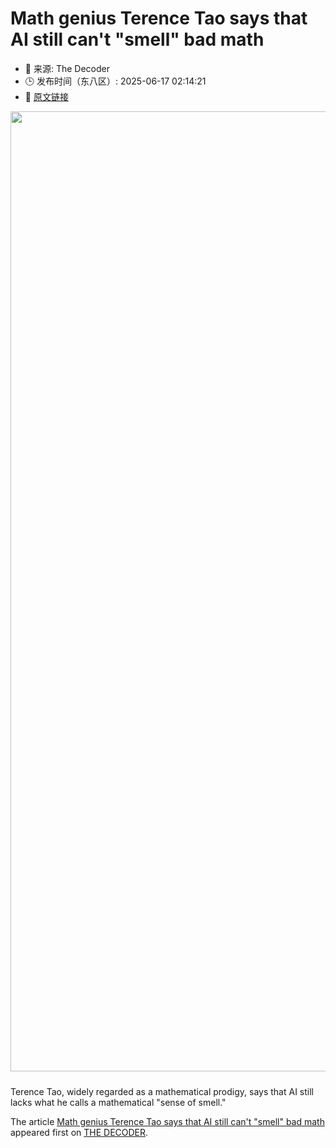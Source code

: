 # Math genius Terence Tao says that AI still can't "smell" bad math
- 📅 来源: The Decoder
- 🕒 发布时间（东八区）: 2025-06-17 02:14:21
- 🔗 [原文链接](https://the-decoder.com/math-genius-terence-tao-says-that-ai-still-cant-smell-bad-math/)

<p><img alt="" class="attachment-full size-full wp-post-image" height="1024" src="https://the-decoder.com/wp-content/uploads/2025/06/ai_maths.png" style="height: auto; margin-bottom: 10px;" width="1536" /></p>
<p>        Terence Tao, widely regarded as a mathematical prodigy, says that AI still lacks what he calls a mathematical "sense of smell."</p>
<p>The article <a href="https://the-decoder.com/math-genius-terence-tao-says-that-ai-still-cant-smell-bad-math/">Math genius Terence Tao says that AI still can&#039;t &quot;smell&quot; bad math</a> appeared first on <a href="https://the-decoder.com">THE DECODER</a>.</p>